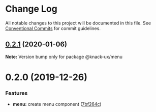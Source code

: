 # Change Log

All notable changes to this project will be documented in this file.
See [Conventional Commits](https://conventionalcommits.org) for commit guidelines.

## [0.2.1](https://github.com/knack-ux/knack-ux/compare/@knack-ux/menu@0.2.0...@knack-ux/menu@0.2.1) (2020-01-06)

**Note:** Version bump only for package @knack-ux/menu





# 0.2.0 (2019-12-26)


### Features

* **menu:** create menu component ([7bf264c](https://github.com/knack-ux/knack-ux/commit/7bf264c))
